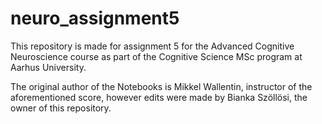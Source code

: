 # neuro_assignment5
This repository is made for assignment 5 for the Advanced Cognitive Neuroscience course as part of the Cognitive Science MSc program at Aarhus University.

The original author of the Notebooks is Mikkel Wallentin, instructor of the aforementioned score, however edits were made by Bianka Szöllösi, the owner of this repository.